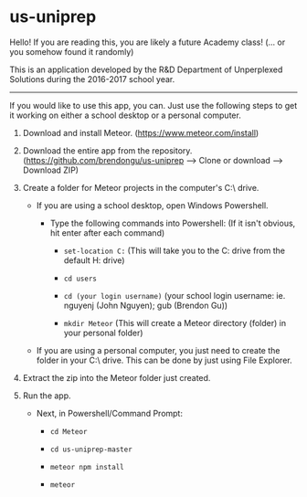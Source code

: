 # us-uniprep

Hello! If you are reading this, you are likely a future Academy class! (... or you somehow found it randomly)

This is an application developed by the R&D Department of Unperplexed Solutions during the 2016-2017 school year.

---

If you would like to use this app, you can. Just use the following steps to get it working on either a school desktop or a personal
computer. 


1. Download and install Meteor. (https://www.meteor.com/install)
2. Download the entire app from the repository. (https://github.com/brendongu/us-uniprep --> Clone or download --> Download ZIP)
3. Create a folder for Meteor projects in the computer's C:\ drive.

    - If you are using a school desktop, open Windows Powershell.
    
        - Type the following commands into Powershell:    (If it isn't obvious, hit enter after each command)
        
            * `set-location C:`                               (This will take you to the C: drive from the default H: drive)
            
            * `cd users`
    
            * `cd (your login username)`                      (your school login username: ie. nguyenj (John Nguyen); gub (Brendon Gu))
    
            * `mkdir Meteor`                                  (This will create a Meteor directory (folder) in your personal folder)
    
    - If you are using a personal computer, you just need to create the folder in your C:\ drive. This can be done by just using File Explorer.
            
4. Extract the zip into the Meteor folder just created.
5. Run the app.

    - Next, in Powershell/Command Prompt:
            
         * `cd Meteor`
            
         * `cd us-uniprep-master`
            
         * `meteor npm install`
            
         * `meteor`
            
          
          
